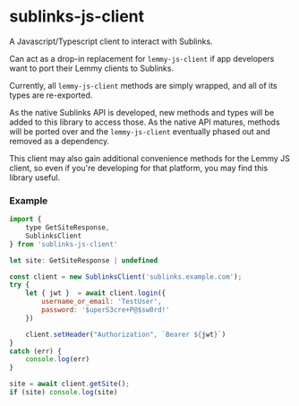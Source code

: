 # sublinks-js-client
A Javascript/Typescript client to interact with Sublinks.

Can act as a drop-in replacement for `lemmy-js-client` if app developers want to port their Lemmy clients to Sublinks.

Currently, all `lemmy-js-client` methods are simply wrapped, and all of its types are re-exported.  

As the native Sublinks API is developed, new methods and types will be added to this library to access those.  As the native API matures, methods will be ported over and the `lemmy-js-client` eventually phased out and removed as a dependency.

This client may also gain additional convenience methods for the Lemmy JS client, so even if you're developing for that platform, you may find this library useful.


### Example

```Javascript
import { 
    type GetSiteResponse,
    SublinksClient 
} from 'sublinks-js-client'

let site: GetSiteResponse | undefined

const client = new SublinksClient('sublinks.example.com');
try {
    let { jwt }  = await client.login({
        username_or_email: 'TestUser',
        password: '$uperS3cre+P@$sw0rd!'
    })

    client.setHeader("Authorization", `Bearer ${jwt}`)
}
catch (err) {
    console.log(err)
}

site = await client.getSite(); 
if (site) console.log(site)
```

